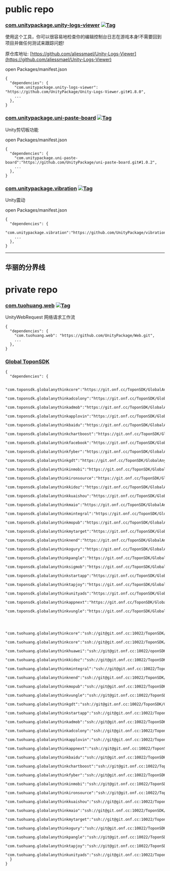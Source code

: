 # public repo

### [com.unitypackage.unity-logs-viewer](https://github.com/UnityPackage/Unity-Logs-Viewer) <a href="https://github.com/UnityPackage/Unity-Logs-Viewer"><img src="https://img.shields.io/github/v/tag/UnityPackage/Unity-Logs-Viewer?style=plastic" title="Tag" /></a>

使用这个工具，你可以很容易地检查你的编辑控制台日志在游戏本身!不需要回到项目并做任何测试来跟踪问题!

原仓库地址: [https://github.com/aliessmael/Unity-Logs-Viewer](https://github.com/aliessmael/Unity-Logs-Viewer)

open Packages/manifest.json
```
{
  "dependencies": {
    "com.unitypackage.unity-logs-viewer": "https://github.com/UnityPackage/Unity-Logs-Viewer.git#1.8.0",
    ...
  },
}
```


### [com.unitypackage.uni-paste-board](https://github.com/UnityPackage/uni-paste-board) <a href="https://github.com/UnityPackage/uni-paste-board"><img src="https://img.shields.io/github/v/tag/UnityPackage/uni-paste-board?style=plastic" title="Tag" /></a>

Unity剪切板功能

open Packages/manifest.json
```
{
  "dependencies": {
    "com.unitypackage.uni-paste-board":"https://github.com/UnityPackage/uni-paste-board.git#1.0.2",
    ...
  },
}
```


### [com.unitypackage.vibration](https://github.com/UnityPackage/vibration) <a href="https://github.com/UnityPackage/vibration"><img src="https://img.shields.io/github/v/tag/UnityPackage/vibration?style=plastic" title="Tag" /></a>

Unity震动

open Packages/manifest.json
```
{
  "dependencies": {
    "com.unitypackage.vibration":"https://github.com/UnityPackage/vibration.git#1.0.0",
    ...
  },
}
```


---
华丽的分界线
---

# private repo

### [com.tuohuang.web](https://github.com/UnityPackage/Web) <a href="https://github.com/UnityPackage/Web"><img src="https://img.shields.io/github/v/tag/UnityPackage/Web??style=plastic" title="Tag" /></a>

UnityWebRequest  网络请求工作流

```
{
  "dependencies": {
    "com.tuohuang.web": "https://github.com/UnityPackage/Web.git",
    ...
  },
}
```

### [Global ToponSDK](https://git.onf.cc/ToponSDK/)

```
{
  "dependencies": {
  
    "com.toponsdk.globalanythinkcore":"https://git.onf.cc/ToponSDK/GlobalAnyThinkCore.git#5.7.652",
    "com.toponsdk.globalanythinkadcolony":"https://git.onf.cc/ToponSDK/GlobalAnyThinkAdColony.git#5.7.652",
    "com.toponsdk.globalanythinkadmob":"https://git.onf.cc/ToponSDK/GlobalAnyThinkAdmob.git#5.7.652",
    "com.toponsdk.globalanythinkapplovin":"https://git.onf.cc/ToponSDK/GlobalAnyThinkApplovin.git#5.7.652",
    "com.toponsdk.globalanythinkbaidu":"https://git.onf.cc/ToponSDK/GlobalAnyThinkBaidu.git#5.7.652",
    "com.toponsdk.globalanythinkchartboost":"https://git.onf.cc/ToponSDK/GlobalAnyThinkChartboost.git#5.7.652",
    "com.toponsdk.globalanythinkfacebook":"https://git.onf.cc/ToponSDK/GlobalAnyThinkFacebook.git#5.7.652",
    "com.toponsdk.globalanythinkfyber":"https://git.onf.cc/ToponSDK/GlobalAnyThinkFyber.git#5.7.652",
    "com.toponsdk.globalanythinkgdt":"https://git.onf.cc/ToponSDK/GlobalAnyThinkGDT.git#5.7.652",
    "com.toponsdk.globalanythinkinmobi":"https://git.onf.cc/ToponSDK/GlobalAnyThinkInmobi.git#5.7.652",
    "com.toponsdk.globalanythinkironsource":"https://git.onf.cc/ToponSDK/GlobalAnyThinkIronsource.git#5.7.652",
    "com.toponsdk.globalanythinkkidoz":"https://git.onf.cc/ToponSDK/GlobalAnyThinkKidoz.git#5.7.652",
    "com.toponsdk.globalanythinkkuaishou":"https://git.onf.cc/ToponSDK/GlobalAnyThinkKuaiShou.git#5.7.652",
    "com.toponsdk.globalanythinkmaio":"https://git.onf.cc/ToponSDK/GlobalAnyThinkMaio.git#5.7.652",
    "com.toponsdk.globalanythinkmintegral":"https://git.onf.cc/ToponSDK/GlobalAnyThinkMintegral.git#5.7.652",
    "com.toponsdk.globalanythinkmopub":"https://git.onf.cc/ToponSDK/GlobalAnyThinkMopub.git#5.7.652",
    "com.toponsdk.globalanythinkmytarget":"https://git.onf.cc/ToponSDK/GlobalAnyThinkMyTarget.git#5.7.652",
    "com.toponsdk.globalanythinknend":"https://git.onf.cc/ToponSDK/GlobalAnyThinkNend.git#5.7.652",
    "com.toponsdk.globalanythinkogury":"https://git.onf.cc/ToponSDK/GlobalAnyThinkOgury.git#5.7.652",
    "com.toponsdk.globalanythinkpangle":"https://git.onf.cc/ToponSDK/GlobalAnyThinkPangle.git#5.7.652",
    "com.toponsdk.globalanythinksigmob":"https://git.onf.cc/ToponSDK/GlobalAnyThinkSigmob.git#5.7.652",
    "com.toponsdk.globalanythinkstartapp":"https://git.onf.cc/ToponSDK/GlobalAnyThinkStartApp.git#5.7.652",
    "com.toponsdk.globalanythinktapjoy":"https://git.onf.cc/ToponSDK/GlobalAnyThinkTapjoy.git#5.7.652",
    "com.toponsdk.globalanythinkunityads":"https://git.onf.cc/ToponSDK/GlobalAnyThinkUnityAds.git#5.7.652",
    "com.toponsdk.globalanythinkappnext":"https://git.onf.cc/ToponSDK/GlobalAnyThinkAppNext.git#5.7.652",
    "com.toponsdk.globalanythinkvungle":"https://git.onf.cc/ToponSDK/GlobalAnyThinkVungle.git#5.7.652"

    
    
    "com.tuohuang.globalanythinkcore":"ssh://git@git.onf.cc:10022/ToponSDK/GlobalAnyThinkCore.git#5.7.57",
    "com.tuohuang.globalanythinkcore":"ssh://git@git.onf.cc:10022/ToponSDK/GlobalAnyThinkCore.git#5.7.57",
    "com.tuohuang.globalanythinkhuawei":"ssh://git@git.onf.cc:10022/oponSDK/GlobalAnyThinkHuawei.git#5.7.57",
    "com.tuohuang.globalanythinkkidoz":"ssh://git@git.onf.cc:10022/ToponSDK/GlobalAnyThinkKidoz.git#5.7.57",
    "com.tuohuang.globalanythinkmintegral":"ssh://git@git.onf.cc:10022/ToponSDK/GlobalAnyThinkMintegral.git#5.7.57",
    "com.tuohuang.globalanythinknend":"ssh://git@git.onf.cc:10022/ToponSDK/GlobalAnyThinkNend.git#5.7.57",
    "com.tuohuang.globalanythinkmopub":"ssh://git@git.onf.cc:10022/ToponSDK/GlobalAnyThinkMopub.git#5.7.57",
    "com.tuohuang.globalanythinkvungle":"ssh://git@git.onf.cc:10022/ToponSDK/GlobalAnyThinkVungle.git#5.7.57",
    "com.tuohuang.globalanythinkgdt":"ssh://git@git.onf.cc:10022/ToponSDK/GlobalAnyThinkGDT.git#5.7.57",
    "com.tuohuang.globalanythinkstartapp":"ssh://git@git.onf.cc:10022/ToponSDK/GlobalAnyThinkStartApp.git#5.7.57",
    "com.tuohuang.globalanythinkadmob":"ssh://git@git.onf.cc:10022/ToponSDK/GlobalAnyThinkAdmob.git#5.7.57",
    "com.tuohuang.globalanythinkadcolony":"ssh://git@git.onf.cc:10022/ToponSDK/GlobalAnyThinkAdColony.git#5.7.57",
    "com.tuohuang.globalanythinkapplovin":"ssh://git@git.onf.cc:10022/ToponSDK/GlobalAnyThinkApplovin.git#5.7.57",
    "com.tuohuang.globalanythinkappnext":"ssh://git@git.onf.cc:10022/ToponSDK/GlobalAnyThinkAppNext.git#5.7.57",
    "com.tuohuang.globalanythinkbaidu":"ssh://git@git.onf.cc:10022/ToponSDK/GlobalAnyThinkBaidu.git#5.7.57",
    "com.tuohuang.globalanythinkchartboost":"ssh://git@git.onf.cc:10022/ToponSDK/GlobalAnyThinkChartboost.git#5.7.57",
    "com.tuohuang.globalanythinkfyber":"ssh://git@git.onf.cc:10022/ToponSDK/GlobalAnyThinkFyber.git#5.7.57",
    "com.tuohuang.globalanythinkinmobi":"ssh://git@git.onf.cc:10022/ToponSDK/GlobalAnyThinkInmobi.git#5.7.57",
    "com.tuohuang.globalanythinkironsource":"ssh://git@git.onf.cc:10022/ToponSDK/GlobalAnyThinkIronsource.git#5.7.57",
    "com.tuohuang.globalanythinkkuaishou":"ssh://git@git.onf.cc:10022/ToponSDK/GlobalAnyThinkKuaiShou.git#5.7.57",
    "com.tuohuang.globalanythinkmaio":"ssh://git@git.onf.cc:10022/ToponSDK/GlobalAnyThinkMaio.git#5.7.57",
    "com.tuohuang.globalanythinkmytarget":"ssh://git@git.onf.cc:10022/ToponSDK/GlobalAnyThinkMyTarget.git#5.7.57",
    "com.tuohuang.globalanythinkogury":"ssh://git@git.onf.cc:10022/ToponSDK/GlobalAnyThinkOgury.git#5.7.57",
    "com.tuohuang.globalanythinkpangle":"ssh://git@git.onf.cc:10022/ToponSDK/GlobalAnyThinkPangle.git#5.7.57",
    "com.tuohuang.globalanythinktapjoy":"ssh://git@git.onf.cc:10022/ToponSDK/GlobalAnyThinkTapjoy.git#5.7.57",
    "com.tuohuang.globalanythinkunityads":"ssh://git@git.onf.cc:10022/ToponSDK/GlobalAnyThinkUnityAds.git#5.7.57",
  }
}
```









